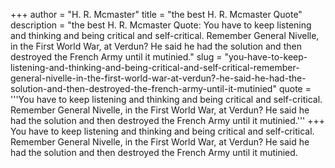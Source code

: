 +++
author = "H. R. Mcmaster"
title = "the best H. R. Mcmaster Quote"
description = "the best H. R. Mcmaster Quote: You have to keep listening and thinking and being critical and self-critical. Remember General Nivelle, in the First World War, at Verdun? He said he had the solution and then destroyed the French Army until it mutinied."
slug = "you-have-to-keep-listening-and-thinking-and-being-critical-and-self-critical-remember-general-nivelle-in-the-first-world-war-at-verdun?-he-said-he-had-the-solution-and-then-destroyed-the-french-army-until-it-mutinied"
quote = '''You have to keep listening and thinking and being critical and self-critical. Remember General Nivelle, in the First World War, at Verdun? He said he had the solution and then destroyed the French Army until it mutinied.'''
+++
You have to keep listening and thinking and being critical and self-critical. Remember General Nivelle, in the First World War, at Verdun? He said he had the solution and then destroyed the French Army until it mutinied.

